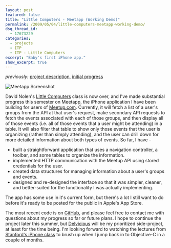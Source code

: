 ```yaml
---
layout: post
featured: false
title: "Little Computers - Meetapp (Working Demo)"
permalink: /2009/05/04/little-computers-meetapp-working-demo/
dsq_thread_id:
  - 17673229
categories:
  - projects
  - ITP
  - ITP - Little Computers
excerpt: "Baby's first iPhone app."
show_excerpt: true
---
```

*previously:* [project description][1], [initial progress][2]

![Meetapp Screenshot](/projects/spring09/littlecomputers/meetapp_screenshot.png "Meetapp Screenshot")

David Nolen's [Little Computers][3] class is now over, and I've made substantial progress this semester on Meetapp, the iPhone application I have been building for users of [Meetup.com][4]. Currently, it will fetch a list of a user's groups from the API at that user's request, make secondary API requests to fetch the events associated with each of those groups, and then display all of those events (i.e. all of those events that a user might be attending) in a table. It will also filter that table to show only those events that the user is organizing (rather than simply attending), and the user can drill down for more detailed information about both types of events. So far, I have -

 * built a straightforward application that uses a navigation controller, a toolbar, and some tables to organize the information.
 * implemented HTTP communication with the Meetup API using stored credentials for the user.
 * created data structures for managing information about a user's groups and events.
 * designed and re-designed the interface so that it was simpler, cleaner, and better-suited for the functionality I was actually implementing.

The app has some use in it's current form, but there's a lot I still want to do before it's ready to be posted for the public in Apple's App Store.

The most recent code is on [GitHub][5], and please feel free to contact me with questions about my progress so far or future plans. I hope to continue the project later this summer, but [Delvicious][6] will be my prioritized side-project, at least for the time being. I'm looking forward to watching the lectures from [Stanford's iPhone class][7] to brush up when I jump back in to Objective-C in a couple of months.

 [1]: /2009/03/05/little-computers-meetapp-a-meetupcom-iphone-app/
 [2]: /2009/03/24/little-computers-meetapp-initial-progress/
 [3]: http://www.littlecomputers.net/
 [4]: http://meetup.com/
 [5]: http://github.com/lehrblogger/meetapp
 [6]: http://delvicious.com/
 [7]: http://www.stanford.edu/class/cs193p/cgi-bin/index.php
